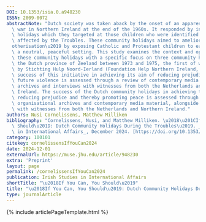 ```yaml
---
DOI: 10.1353/isia.0.a948230
ISSN: 2009-0072
abstractNote: "Dutch society was taken aback by the onset of an apparently religious\
  \ war in Northern Ireland at the end of the 1960s. It responded by initiating community\
  \ holidays which they targeted at those children who were identified as being most\
  \ affected by the Troubles. These community holidays aimed to ameliorate \u2018\
  otherisation\u2019 by exposing Catholic and Protestant children to each other in\
  \ a neutral, peaceful setting. This study examines the context and operation of\
  \ these community holidays with a specific focus on three community holidays in\
  \ the Dutch province of Zeeland between 1973 and 1975, the first of which was organised\
  \ by Stichting Hulp Noord-Ierland (Foundation Help Northern Ireland, HUNI). The\
  \ success of this initiative in achieving its aim of reducing prejudice and thereby\
  \ future violence is assessed through a review of contemporary media material, organisational\
  \ archives and interviews with witnesses from both the Netherlands and Northern\
  \ Ireland. The success of the Dutch community holidays in achieving their aim of\
  \ reducing prejudice and thereby promoting peace is assessed through a review of\
  \ organisational archives and contemporary media material, alongside interviews\
  \ with witnesses from both the Netherlands and Northern Ireland."
authors: Nusi Cornelissens, Matthew Milliken
bibliography: "Cornelissens, Nusi, and Matthew Milliken. \u2018\u201CIf You Can, You\
  \ Should\u201D: Dutch Community Holidays During the Troubles\u2019. _Irish Studies\
  \ in International Affairs_, December 2024. [https://doi.org/10.1353/isia.0.a948230](https://doi.org/10.1353/isia.0.a948230)."
category: 100101
citekey: cornelissensIfYouCan2024
date: 2024-12-01
externalUrl: https://muse.jhu.edu/article/948230
extra: 'Preprint'
layout: page
permalink: /cornelissensIfYouCan2024
publication: Irish Studies in International Affairs
shortTitle: "\u2018If You Can, You Should\u2019"
title: "\u2018If You Can, You Should\u2019: Dutch Community Holidays During the Troubles"
type: journalArticle
---
```

{% include articlePageTemplate.html %}
